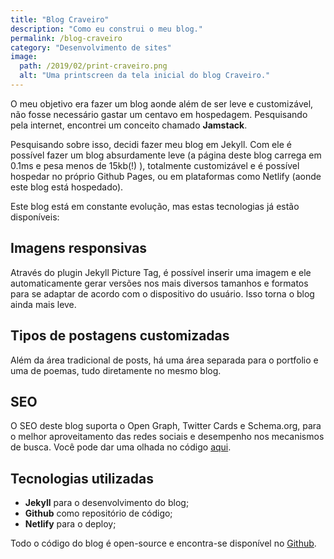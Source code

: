 ```yaml
---
title: "Blog Craveiro"
description: "Como eu construi o meu blog."
permalink: /blog-craveiro
category: "Desenvolvimento de sites"
image:
  path: /2019/02/print-craveiro.png
  alt: "Uma printscreen da tela inicial do blog Craveiro."
---
```


O meu objetivo era fazer um blog aonde além de ser leve e customizável, não fosse necessário gastar um centavo em hospedagem. Pesquisando pela internet, encontrei um conceito chamado **Jamstack**. 

Pesquisando sobre isso, decidi fazer meu blog em Jekyll. Com ele é possível fazer um blog absurdamente leve (a página deste blog carrega em 0.1ms e pesa menos de 15kb(!) ), totalmente customizável e é possível hospedar no próprio Github Pages, ou em plataformas como Netlify (aonde este blog está hospedado).

Este blog está em constante evolução, mas estas tecnologias já estão disponíveis:

## Imagens responsivas

Através do plugin Jekyll Picture Tag, é possível inserir uma imagem e ele automaticamente gerar versões nos mais diversos tamanhos e formatos para se adaptar de acordo com o dispositivo do usuário. Isso torna o blog ainda mais leve.

## Tipos de postagens customizadas

Além da área tradicional de posts, há uma área separada para o portfolio e uma de poemas, tudo diretamente no mesmo blog.

## SEO

O SEO deste blog suporta o Open Graph, Twitter Cards e Schema.org, para o melhor aproveitamento das redes sociais e desempenho nos mecanismos de busca. Você pode dar uma olhada no código [aqui](https://github.com/raulcraveiro/craveiro/blob/master/_includes/head.html).

## Tecnologias utilizadas

- **Jekyll** para o desenvolvimento do blog;
- **Github** como repositório de código;
- **Netlify** para o deploy;

Todo o código do blog é open-source e encontra-se disponível no [Github](https://github.com/raulcraveiro/craveiro/).